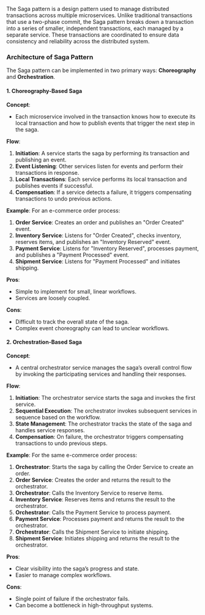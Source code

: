 The Saga pattern is a design pattern used to manage distributed transactions across multiple microservices. Unlike traditional transactions that use a two-phase commit, the Saga pattern breaks down a transaction into a series of smaller, independent transactions, each managed by a separate service. These transactions are coordinated to ensure data consistency and reliability across the distributed system.

### Architecture of Saga Pattern

The Saga pattern can be implemented in two primary ways: **Choreography** and **Orchestration**.

#### 1. Choreography-Based Saga

**Concept**:
- Each microservice involved in the transaction knows how to execute its local transaction and how to publish events that trigger the next step in the saga.

**Flow**:
1. **Initiation**: A service starts the saga by performing its transaction and publishing an event.
2. **Event Listening**: Other services listen for events and perform their transactions in response.
3. **Local Transactions**: Each service performs its local transaction and publishes events if successful.
4. **Compensation**: If a service detects a failure, it triggers compensating transactions to undo previous actions.

**Example**:
For an e-commerce order process:
1. **Order Service**: Creates an order and publishes an "Order Created" event.
2. **Inventory Service**: Listens for "Order Created", checks inventory, reserves items, and publishes an "Inventory Reserved" event.
3. **Payment Service**: Listens for "Inventory Reserved", processes payment, and publishes a "Payment Processed" event.
4. **Shipment Service**: Listens for "Payment Processed" and initiates shipping.

**Pros**:
- Simple to implement for small, linear workflows.
- Services are loosely coupled.

**Cons**:
- Difficult to track the overall state of the saga.
- Complex event choreography can lead to unclear workflows.

#### 2. Orchestration-Based Saga

**Concept**:
- A central orchestrator service manages the saga’s overall control flow by invoking the participating services and handling their responses.

**Flow**:
1. **Initiation**: The orchestrator service starts the saga and invokes the first service.
2. **Sequential Execution**: The orchestrator invokes subsequent services in sequence based on the workflow.
3. **State Management**: The orchestrator tracks the state of the saga and handles service responses.
4. **Compensation**: On failure, the orchestrator triggers compensating transactions to undo previous steps.

**Example**:
For the same e-commerce order process:
1. **Orchestrator**: Starts the saga by calling the Order Service to create an order.
2. **Order Service**: Creates the order and returns the result to the orchestrator.
3. **Orchestrator**: Calls the Inventory Service to reserve items.
4. **Inventory Service**: Reserves items and returns the result to the orchestrator.
5. **Orchestrator**: Calls the Payment Service to process payment.
6. **Payment Service**: Processes payment and returns the result to the orchestrator.
7. **Orchestrator**: Calls the Shipment Service to initiate shipping.
8. **Shipment Service**: Initiates shipping and returns the result to the orchestrator.

**Pros**:
- Clear visibility into the saga’s progress and state.
- Easier to manage complex workflows.

**Cons**:
- Single point of failure if the orchestrator fails.
- Can become a bottleneck in high-throughput systems.
